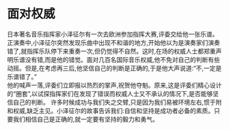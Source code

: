 # 面对权威

日本著名音乐指挥家小泽征尔有一次去欧洲参加指挥大赛,评委交给他一张乐谱。正演奏中,小泽征尔突然发现乐曲中出现不和谐的地方,开始他以为是演奏家们演奏错了,就指挥乐队停下来重奏一次,但仍觉得不自然。这时,在场的权威人士都郑重声明乐谱没有错,而是他的错觉。面对几百名国际音乐权威,他不免对自己的判断有些动摇。但是,在考虑再三后,他坚信自己的判断是正确的,于是他大声说道:“不,一定是乐谱错了。”  
 他的喊声一落,评委们立即报以热烈的掌声,祝贺他夺魁。原来,这是评委们精心设计的“圈套”,以试探指挥家们在发现了错误而权威人士又不承认的情况下,是否能够坚信自己的判断。 
 许多时候成功与我们失之交臂,只是因为我们易被环境左右,惯于附和权威,缺乏主见。小泽征尔的故事告诉我们:自信和坚持是成功者必备的素质。只要我们相信自己是正确的,就一定要有坚持的毅力和勇气。
 